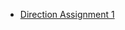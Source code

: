 <html>
<head></head>
<body>
	<ul>
	  <li><a href="https://ambarfulzele.github.io/LearnKul---Shamma/Direction1.html">Direction Assignment 1</a></li>
	</ul>
</body></html>
